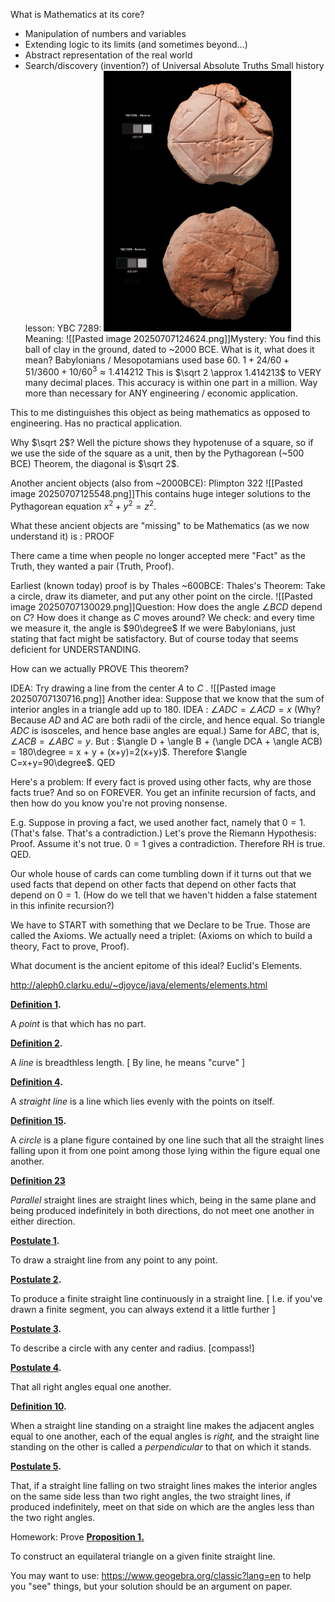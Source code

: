 What is Mathematics at its core?
- Manipulation of numbers and variables
- Extending logic to its limits (and sometimes beyond...)
- Abstract representation of the real world
- Search/discovery (invention?) of Universal Absolute Truths
Small history lesson:
YBC 7289: <img src="LectureNotes/Pasted image 20250707124606.png" width="300">
Meaning: 
![[Pasted image 20250707124624.png]]Mystery: You find this ball of clay in the ground, dated to ~2000 BCE. What is it, what does it mean? 
Babylonians / Mesopotamians used base 60. 
$1 + 24/60 + 51 / 3600 + 10 / 60^3 \approx 1.414212$
This is $\sqrt 2 \approx 1.414213$ to VERY many decimal places. This accuracy is within one part in a million. Way more than necessary for ANY engineering / economic application. 

This to me distinguishes this object as being mathematics as opposed to engineering. Has no practical application.

Why $\sqrt 2$? Well the picture shows they hypotenuse of a square, so if we use the side of the square as a unit, then by the Pythagorean (~500 BCE) Theorem, the diagonal is $\sqrt 2$.

Another ancient objects (also from ~2000BCE): Plimpton 322 ![[Pasted image 20250707125548.png]]This contains huge integer solutions to the Pythagorean equation $x^2 + y^2 =z^2$. 

What these ancient objects are "missing" to be Mathematics (as we now understand it) is : PROOF

There came a time when people no longer accepted mere "Fact" as the Truth, they wanted a pair (Truth, Proof).

Earliest (known today) proof is by Thales ~600BCE:
Thales's Theorem: Take a circle, draw its diameter, and put any other point on the circle. ![[Pasted image 20250707130029.png]]Question: How does the angle $\angle BCD$ depend on $C$? How does it change as $C$ moves around? We check: and every time we measure it, the angle is $90\degree$ 
If we were Babylonians, just stating that fact might be satisfactory. 
But of course today that seems deficient for UNDERSTANDING.

How can we actually PROVE This theorem?

IDEA: Try drawing a line from the center $A$ to $C$ .
![[Pasted image 20250707130716.png]]
Another idea: Suppose that we know that the sum of interior angles in a triangle add up to 180.
IDEA : $\angle ADC = \angle ACD=x$ (Why? Because $AD$ and $AC$ are both radii of the circle, and hence equal. So triangle $ADC$ is isosceles, and hence base angles are equal.) Same for $ABC$, that is, $\angle ACB=\angle ABC=y$. 
But : $\angle D + \angle B + (\angle DCA + \angle ACB) = 180\degree = x + y + (x+y)=2(x+y)$. Therefore $\angle C=x+y=90\degree$. 
QED

Here's a problem: If every fact is proved using other facts, why are those facts true? And so on FOREVER. You get an infinite recursion of facts, and then how do you know you're not proving nonsense. 

E.g. Suppose in proving a fact, we used another fact, namely that $0=1$. (That's false. That's a contradiction.)
Let's prove the Riemann Hypothesis: Proof. Assume it's not true. $0=1$ gives a contradiction. Therefore RH is true. QED. 

Our whole house of cards can come tumbling down if it turns out that we used facts that depend on other facts that depend on other facts that depend on $0=1$. (How do we tell that we haven't hidden a false statement in this infinite recursion?)

We have to START with something that we Declare to be True. Those are called the Axioms.
We actually need a triplet: (Axioms on which to build a theory, Fact to prove, Proof).

What document is the ancient epitome of this ideal? Euclid's Elements.

http://aleph0.clarku.edu/~djoyce/java/elements/elements.html

**[Definition 1](http://aleph0.clarku.edu/~djoyce/java/elements/bookI/defI1.html).**

A _point_ is that which has no part.

**[Definition 2](http://aleph0.clarku.edu/~djoyce/java/elements/bookI/defI2.html).**

A _line_ is breadthless length. [ By line, he means "curve" ]

**[Definition 4](http://aleph0.clarku.edu/~djoyce/java/elements/bookI/defI4.html).**

A _straight line_ is a line which lies evenly with the points on itself.

**[Definition 15](http://aleph0.clarku.edu/~djoyce/java/elements/bookI/defI15.html).**

A _circle_ is a plane figure contained by one line such that all the straight lines falling upon it from one point among those lying within the figure equal one another.

**[Definition 23](http://aleph0.clarku.edu/~djoyce/java/elements/bookI/defI23.html)**

_Parallel_ straight lines are straight lines which, being in the same plane and being produced indefinitely in both directions, do not meet one another in either direction.

**[Postulate 1](http://aleph0.clarku.edu/~djoyce/java/elements/bookI/post1.html).**

To draw a straight line from any point to any point.

**[Postulate 2](http://aleph0.clarku.edu/~djoyce/java/elements/bookI/post2.html).**

To produce a finite straight line continuously in a straight line. [ I.e. if you've drawn a finite segment, you can always extend it a little further ]

**[Postulate 3](http://aleph0.clarku.edu/~djoyce/java/elements/bookI/post3.html).**

To describe a circle with any center and radius. [compass!]

**[Postulate 4](http://aleph0.clarku.edu/~djoyce/java/elements/bookI/post4.html).**

That all right angles equal one another.

**[Definition 10](http://aleph0.clarku.edu/~djoyce/java/elements/bookI/defI10.html).**

When a straight line standing on a straight line makes the adjacent angles equal to one another, each of the equal angles is _right,_ and the straight line standing on the other is called a _perpendicular_ to that on which it stands.

**[Postulate 5](http://aleph0.clarku.edu/~djoyce/java/elements/bookI/post5.html).**

That, if a straight line falling on two straight lines makes the interior angles on the same side less than two right angles, the two straight lines, if produced indefinitely, meet on that side on which are the angles less than the two right angles.

Homework: Prove 
**[Proposition 1.](http://aleph0.clarku.edu/~djoyce/java/elements/bookI/propI1.html)**

To construct an equilateral triangle on a given finite straight line.

You may want to use: https://www.geogebra.org/classic?lang=en to help you "see" things, but your solution should be an argument on paper.
